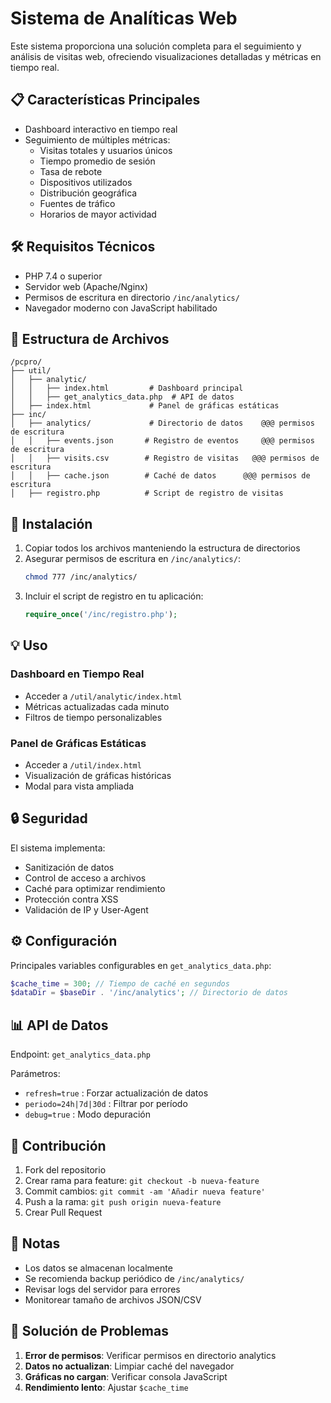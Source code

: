 # Sistema de Analíticas Web

Este sistema proporciona una solución completa para el seguimiento y análisis de visitas web, ofreciendo visualizaciones detalladas y métricas en tiempo real.

## 📋 Características Principales

- Dashboard interactivo en tiempo real
- Seguimiento de múltiples métricas:
  - Visitas totales y usuarios únicos
  - Tiempo promedio de sesión
  - Tasa de rebote
  - Dispositivos utilizados
  - Distribución geográfica
  - Fuentes de tráfico
  - Horarios de mayor actividad

## 🛠️ Requisitos Técnicos

- PHP 7.4 o superior
- Servidor web (Apache/Nginx)
- Permisos de escritura en directorio `/inc/analytics/`
- Navegador moderno con JavaScript habilitado

## 📁 Estructura de Archivos

```
/pcpro/
├── util/
│   ├── analytic/
│   │   ├── index.html         # Dashboard principal
│   │   ├── get_analytics_data.php  # API de datos
│   ├── index.html             # Panel de gráficas estáticas
├── inc/
│   ├── analytics/             # Directorio de datos    @@@ permisos de escritura 
│   │   ├── events.json       # Registro de eventos     @@@ permisos de escritura 
│   │   ├── visits.csv        # Registro de visitas   @@@ permisos de escritura 
│   │   ├── cache.json        # Caché de datos      @@@ permisos de escritura 
│   ├── registro.php          # Script de registro de visitas
```

## 🚀 Instalación

1. Copiar todos los archivos manteniendo la estructura de directorios
2. Asegurar permisos de escritura en `/inc/analytics/`:
   ```bash
   chmod 777 /inc/analytics/
   ```
3. Incluir el script de registro en tu aplicación:
   ```php
   require_once('/inc/registro.php');
   ```

## 💡 Uso

### Dashboard en Tiempo Real
- Acceder a `/util/analytic/index.html`
- Métricas actualizadas cada minuto
- Filtros de tiempo personalizables

### Panel de Gráficas Estáticas
- Acceder a `/util/index.html`
- Visualización de gráficas históricas
- Modal para vista ampliada

## 🔒 Seguridad

El sistema implementa:
- Sanitización de datos
- Control de acceso a archivos
- Caché para optimizar rendimiento
- Protección contra XSS
- Validación de IP y User-Agent

## ⚙️ Configuración

Principales variables configurables en `get_analytics_data.php`:
```php
$cache_time = 300; // Tiempo de caché en segundos
$dataDir = $baseDir . '/inc/analytics'; // Directorio de datos
```

## 📊 API de Datos

Endpoint: `get_analytics_data.php`

Parámetros:
- `refresh=true` : Forzar actualización de datos
- `periodo=24h|7d|30d` : Filtrar por período
- `debug=true` : Modo depuración

## 🤝 Contribución

1. Fork del repositorio
2. Crear rama para feature: `git checkout -b nueva-feature`
3. Commit cambios: `git commit -am 'Añadir nueva feature'`
4. Push a la rama: `git push origin nueva-feature`
5. Crear Pull Request

## 📝 Notas

- Los datos se almacenan localmente
- Se recomienda backup periódico de `/inc/analytics/`
- Revisar logs del servidor para errores
- Monitorear tamaño de archivos JSON/CSV

## 🚨 Solución de Problemas

1. **Error de permisos**: Verificar permisos en directorio analytics
2. **Datos no actualizan**: Limpiar caché del navegador
3. **Gráficas no cargan**: Verificar consola JavaScript
4. **Rendimiento lento**: Ajustar `$cache_time`

